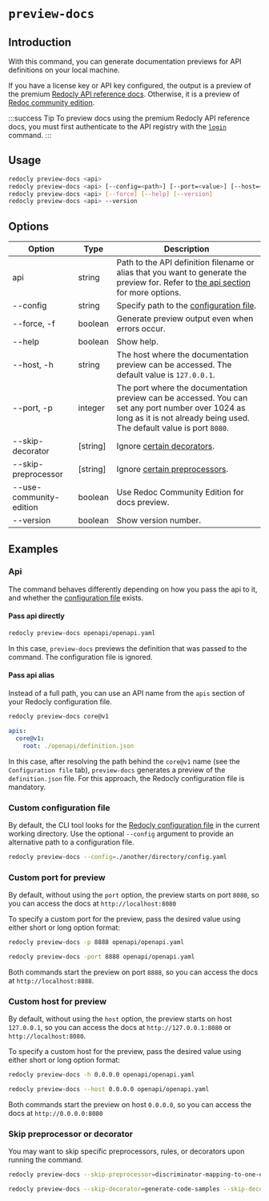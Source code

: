 # `preview-docs`

## Introduction

With this command, you can generate documentation previews for API definitions on your local machine.

If you have a license key or API key configured, the output is a preview of the premium [Redocly API reference docs](https://redocly.com/reference/). Otherwise, it is a preview of [Redoc community edition](https://redocly.com/redoc/).

:::success Tip
To preview docs using the premium Redocly API reference docs, you must first authenticate to the API registry with the [`login`](./login.md) command.
:::

## Usage

```bash
redocly preview-docs <api>
redocly preview-docs <api> [--config=<path>] [--port=<value>] [--host=<host>]
redocly preview-docs <api> [--force] [--help] [--version]
redocly preview-docs <api> --version
```

## Options

| Option                  | Type     | Description                                                                                                                                                                                  |
| ----------------------- | -------- | -------------------------------------------------------------------------------------------------------------------------------------------------------------------------------------------- |
| api                     | string   | Path to the API definition filename or alias that you want to generate the preview for. Refer to [the api section](#api) for more options.                                                   |
| --config                | string   | Specify path to the [configuration file](#custom-configuration-file).                                                                                                                        |
| --force, -f             | boolean  | Generate preview output even when errors occur.                                                                                                                                              |
| --help                  | boolean  | Show help.                                                                                                                                                                                   |
| --host, -h              | string   | The host where the documentation preview can be accessed. The default value is `127.0.0.1`.                                                                                          |
| --port, -p              | integer  | The port where the documentation preview can be accessed. You can set any port number over 1024 as long as it is not already being used. The default value is port `8080`.           |
| --skip-decorator        | [string] | Ignore [certain decorators](#skip-preprocessor-or-decorator).                                                                                                                                |
| --skip-preprocessor     | [string] | Ignore [certain preprocessors](#skip-preprocessor-or-decorator).                                                                                                                             |
| --use-community-edition | boolean  | Use Redoc Community Edition for docs preview.                                                                                                                                        |
| --version               | boolean  | Show version number.                                                                                                                                                                         |

## Examples

### Api

The command behaves differently depending on how you pass the api to it, and whether the [configuration file](#custom-configuration-file) exists.

#### Pass api directly

```bash
redocly preview-docs openapi/openapi.yaml
```

In this case, `preview-docs` previews the definition that was passed to the command. The configuration file is ignored.

#### Pass api alias

Instead of a full path, you can use an API name from the `apis` section of your Redocly configuration file.

```bash Command
redocly preview-docs core@v1
```

```yaml Configuration file
apis:
  core@v1:
    root: ./openapi/definition.json
```

In this case, after resolving the path behind the `core@v1` name (see the `Configuration file` tab), `preview-docs` generates a preview of the `definition.json` file. For this approach, the Redocly configuration file is mandatory.

### Custom configuration file

By default, the CLI tool looks for the [Redocly configuration file](/docs/cli/configuration/index.mdx) in the current working directory. Use the optional `--config` argument to provide an alternative path to a configuration file.

```bash
redocly preview-docs --config=./another/directory/config.yaml
```

### Custom port for preview

By default, without using the `port` option, the preview starts on port `8080`, so you can access the docs at `http://localhost:8080`

To specify a custom port for the preview, pass the desired value using either short or long option format:

```bash Short format
redocly preview-docs -p 8888 openapi/openapi.yaml
```

```bash Long format
redocly preview-docs -port 8888 openapi/openapi.yaml
```

Both commands start the preview on port `8888`, so you can access the docs at `http://localhost:8888`.

### Custom host for preview

By default, without using the `host` option, the preview starts on host `127.0.0.1`, so you can access the docs at `http://127.0.0.1:8080` or `http://localhost:8080`.

To specify a custom host for the preview, pass the desired value using either short or long option format:

```bash Short format
redocly preview-docs -h 0.0.0.0 openapi/openapi.yaml
```

```bash Long format
redocly preview-docs --host 0.0.0.0 openapi/openapi.yaml
```

Both commands start the preview on host `0.0.0.0`, so you can access the docs at `http://0.0.0.0:8080`

### Skip preprocessor or decorator

You may want to skip specific preprocessors, rules, or decorators upon running the command.

```bash Skip preprocessors
redocly preview-docs --skip-preprocessor=discriminator-mapping-to-one-of --skip-preprocessor=another-example
```

```bash Skip decorators
redocly preview-docs --skip-decorator=generate-code-samples --skip-decorator=remove-internal-operations
```
